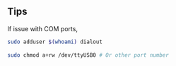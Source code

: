 ## Tips

If issue with COM ports,

```bash
sudo adduser $(whoami) dialout
 
sudo chmod a+rw /dev/ttyUSB0 # Or other port number
```
